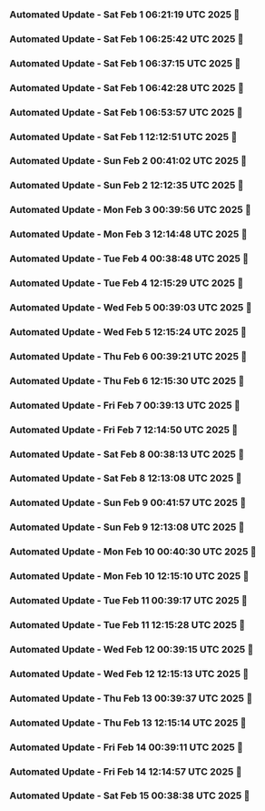 

### Automated Update - Sat Feb  1 06:21:19 UTC 2025 🚀


### Automated Update - Sat Feb  1 06:25:42 UTC 2025 🚀


### Automated Update - Sat Feb  1 06:37:15 UTC 2025 🚀


### Automated Update - Sat Feb  1 06:42:28 UTC 2025 🚀


### Automated Update - Sat Feb  1 06:53:57 UTC 2025 🚀


### Automated Update - Sat Feb  1 12:12:51 UTC 2025 🚀


### Automated Update - Sun Feb  2 00:41:02 UTC 2025 🚀


### Automated Update - Sun Feb  2 12:12:35 UTC 2025 🚀


### Automated Update - Mon Feb  3 00:39:56 UTC 2025 🚀


### Automated Update - Mon Feb  3 12:14:48 UTC 2025 🚀


### Automated Update - Tue Feb  4 00:38:48 UTC 2025 🚀


### Automated Update - Tue Feb  4 12:15:29 UTC 2025 🚀


### Automated Update - Wed Feb  5 00:39:03 UTC 2025 🚀


### Automated Update - Wed Feb  5 12:15:24 UTC 2025 🚀


### Automated Update - Thu Feb  6 00:39:21 UTC 2025 🚀


### Automated Update - Thu Feb  6 12:15:30 UTC 2025 🚀


### Automated Update - Fri Feb  7 00:39:13 UTC 2025 🚀


### Automated Update - Fri Feb  7 12:14:50 UTC 2025 🚀


### Automated Update - Sat Feb  8 00:38:13 UTC 2025 🚀


### Automated Update - Sat Feb  8 12:13:08 UTC 2025 🚀


### Automated Update - Sun Feb  9 00:41:57 UTC 2025 🚀


### Automated Update - Sun Feb  9 12:13:08 UTC 2025 🚀


### Automated Update - Mon Feb 10 00:40:30 UTC 2025 🚀


### Automated Update - Mon Feb 10 12:15:10 UTC 2025 🚀


### Automated Update - Tue Feb 11 00:39:17 UTC 2025 🚀


### Automated Update - Tue Feb 11 12:15:28 UTC 2025 🚀


### Automated Update - Wed Feb 12 00:39:15 UTC 2025 🚀


### Automated Update - Wed Feb 12 12:15:13 UTC 2025 🚀


### Automated Update - Thu Feb 13 00:39:37 UTC 2025 🚀


### Automated Update - Thu Feb 13 12:15:14 UTC 2025 🚀


### Automated Update - Fri Feb 14 00:39:11 UTC 2025 🚀


### Automated Update - Fri Feb 14 12:14:57 UTC 2025 🚀


### Automated Update - Sat Feb 15 00:38:38 UTC 2025 🚀
